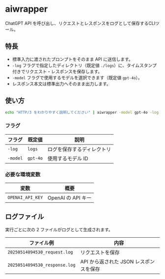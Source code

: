 # aiwrapper

ChatGPT API を呼び出し、リクエストとレスポンスをログとして保存するCLIツール。

## 特長

* 標準入力に渡されたプロンプトをそのまま API に送信します。
* `-log` フラグで指定したディレクトリ（既定値 `./logs`）に、タイムスタンプ付きでリクエスト・レスポンスを保存します。
* `-model` フラグで使用するモデルを選択できます（既定値 `gpt-4o`）。
* レスポンス本文は標準出力へそのまま出力します。


## 使い方

```bash
echo "HTTP/3 をわかりやすく説明してください" | aiwrapper -model gpt-4o -log mylogs
```

### フラグ

| フラグ      | 既定値      | 説明            |
| -------- | -------- | ------------- |
| `-log`   | `logs`   | ログを保存するディレクトリ |
| `-model` | `gpt-4o` | 使用するモデル ID    |

### 必要な環境変数

| 変数               | 概要              |
| ---------------- | --------------- |
| `OPENAI_API_KEY` | OpenAI の API キー |

## ログファイル

実行ごとに次の 2 ファイルがログとして生成されます。

| ファイル例                         | 内容                                   |
| ----------------------------- | ------------------------------------ | 
| `20250514094530_request.log`  | リクエストを保存 |                   |
| `20250514094530_response.log` | API から返された JSON レスポンスを保存             | 

